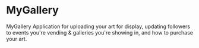 # MyGallery
MyGallery
Application for uploading your art for display, updating followers to events you're vending & galleries you're showing in, and how to purchase your art.
